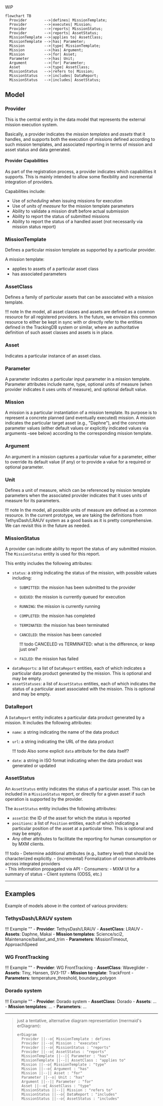 [//]: # (hmm mermaid's erDiagram is not very nice)

WiP

```mermaid
flowchart TB
  Provider        -->|defines| MissionTemplate;
  Provider        -->|executes| Mission;
  Provider        -->|reports| MissionStatus;
  Provider        -->|reports| AssetStatus;
  MissionTemplate -->|applies to| AssetClass;
  MissionTemplate -->|has| Parameter;
  Mission         -->|type| MissionTemplate;
  Mission         -->|has| Argument;
  Mission         -->|for| Asset;
  Parameter       -->|has| Unit;
  Argument        -->|for| Parameter;
  Asset           -->|type| AssetClass;
  MissionStatus   -->|refers to| Mission;
  MissionStatus   -->|includes| DataReport;
  MissionStatus   -->|includes| AssetStatus;
```

## Model

### Provider

This is the central entity in the data model that represents the external
mission execution system.

Basically, a provider indicates the _mission templates_ and _assets_ that it handles,
and supports both the execution of _missions_ defined according to such mission templates,
and associated reporting in terms of mission and asset status and data generated.

#### Provider Capabilities

As part of the registration process, a provider indicates which capabilities it supports.
This is mainly intended to allow some flexibility and incremental integration of providers.

Capabilities include:

- Use of _scheduling_ when issuing missions for execution
- Use of _units of measure_ for the mission template parameters 
- Ability to validate a mission draft before actual submission
- Ability to report the status of submitted missions
- Ability to report the status of a handled asset (not necessarily via mission status report)


### MissionTemplate

Defines a particular mission template as supported by a particular provider.

A mission template:

- applies to assets of a particular asset class
- has associated parameters

### AssetClass

Defines a family of particular assets that can be associated with a mission template.

!!! note
    In the model, all asset classes and assets are defined as a common resource for all registered providers.
    In the future, we envision this common resource to either be kept in sync with or 
    directly refer to the entities defined in the TrackingDB system or similar,
    where an authoritative definition of such asset classes and assets is in place.


### Asset

Indicates a particular instance of an asset class.

### Parameter

A parameter indicates a particular input parameter in a mission template. Parameter attributes include name, type,
optional units of measure (when provider indicates it uses units of measure), and optional default value.

### Mission

A mission is a particular instantiation of a mission template. Its purpose is to represent a concrete planned (and
eventually executed) mission. A mission indicates the particular target asset (e.g., "Daphne"), and the concrete
parameter values (either default values or explicitly indicated values via arguments –see below) according to the
corresponding mission template.

### Argument

An argument in a mission captures a particular value for a parameter, either to override its default value (if any) or
to provide a value for a required or optional parameter.

### Unit

Defines a unit of measure, which can be referenced by mission template parameters when the associated
provider indicates that it uses units of measure for its parameters.

!!! note
    In the model, all possible units of measure are defined as a common resource.
    In the current prototype, we are taking the definitions from TethysDash/LRAUV system
    as a good basis as it is pretty comprehensive. We can revisit this in the future as needed.

### MissionStatus

A provider can indicate ability to report the status of any submitted mission.
The `MissionStatus` entity is used for this report.

This entity includes the following attributes:

- `status`: a string indicating the status of the mission, with possible values including:
    - `SUBMITTED`: the mission has been submitted to the provider
    - `QUEUED`: the mission is currently queued for execution
    - `RUNNING`: the mission is currently running
    - `COMPLETED`: the mission has completed
    - `TERMINATED`: the mission has been terminated
    - `CANCELED`: the mission has been canceled
      
        !!! todo
            CANCELED vs TERMINATED: what is the difference, or keep just one?

    - `FAILED`: the mission has failed
- `dataReports`: a list of `DataReport` entities, each of which indicates a particular data product
  generated by the mission. This is optional and may be empty.
- `assetStatuses`: a list of `AssetStatus` entities, each of which indicates the status of a particular
  asset associated with the mission. This is optional and may be empty.

### DataReport

A `DataReport` entity indicates a particular data product generated by a mission. It includes the following attributes:

- `name`: a string indicating the name of the data product
- `url`: a string indicating the URL of the data product
      
    !!! todo
        Also some explicit `data` attribute for the data itself?

- `date`: a string in ISO format indicating when the data product was generated or updated


### AssetStatus

An `AssetStatus` entity indicates the status of a particular asset.
This can be included in a `MissionStatus` report, or directly for a given asset
if such operation is supported by the provider.

The `AssetStatus` entity includes the following attributes:

- `assetId`: the ID of the asset for which the status is reported
- `positions`: a list of `Position` entities, each of which indicating a particular position of the asset
  at a particular time. This is optional and may be empty.
- Any other attributes to facilitate the reporting for human consumption or by MXM clients.

!!! todo
    - Determine additional attributes (e.g., battery level) that should be characterized explicitly.
    - (incremental) Formalization of common attributes across integrated providers  
    - This information propagated via API 
    - Consumers:
        - MXM UI for a summary of status
        - Client systems (ODSS, etc.)

---

## Examples

Example of models above in the context of various providers:

### TethysDash/LRAUV system

!!! Example ""
    - **Provider**: TethysDash/LRAUV
    - **AssetClass**: LRAUV
    - **Assets**: Daphne, Makai
    - **Mission templates**: Science/sci2, Maintenance/ballast_and_trim
    - **Parameters**: MissionTimeout, ApproachSpeed

### WG FrontTracking

!!! Example ""
    - **Provider**: WG FrontTracking
    - **AssetClass**: Waveglider
    - **Assets**: Tiny, Hansen, SV3-117
    - **Mission template**: TrackFront
    - **Parameters**: temperature_threshold, boundary_polygon

### Dorado system

!!! Example ""
    - **Provider**: Dorado system
    - **AssetClass**: Dorado
    - **Assets**: ...
    - **Mission templates**: ...
    - **Parameters**: ...

---

> just a tentative, alternative diagram representation (mermaid's erDiagram):
> 
> ```mermaid
> erDiagram
>   Provider ||--o{ MissionTemplate : defines
>   Provider ||--o{ Mission : "executes"
>   Provider ||--o{ MissionStatus : "reports"
>   Provider ||--o{ AssetStatus : "reports"
>   MissionTemplate ||--|{ Parameter : "has"
>   MissionTemplate ||--|| AssetClass : "applies to"
>   Mission ||--o{ MissionTemplate : "type"
>   Mission ||--o{ Argument : "has"
>   Mission ||--|| Asset : "for"
>   Parameter ||--o| Unit : "has"
>   Argument ||--|| Parameter : "for"
>   Asset ||--o{ AssetClass : "type"
>   MissionStatus ||--|| Mission : "refers to"
>   MissionStatus ||--o{ DataReport : "includes"
>   MissionStatus ||--o{ AssetStatus : "includes"
> ```
